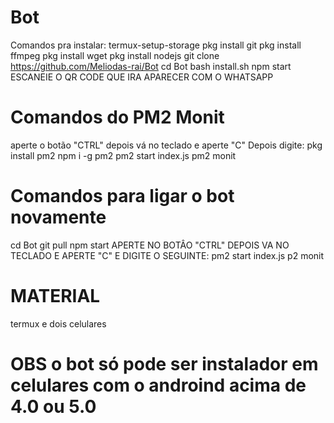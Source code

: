 # Bot

Comandos pra instalar:
termux-setup-storage
pkg install git
pkg install ffmpeg
pkg install wget
pkg install nodejs
git clone https://github.com/Meliodas-rai/Bot
cd Bot
bash install.sh
npm start
ESCANEIE O QR CODE QUE IRA APARECER COM O WHATSAPP 
# Comandos do PM2 Monit
aperte o botão "CTRL" depois vá no teclado e aperte "C" Depois digite:
pkg install pm2
npm i -g pm2
pm2 start index.js
pm2 monit
# Comandos para ligar o bot novamente
cd Bot
git pull 
npm start
APERTE NO BOTÂO "CTRL" DEPOIS VA NO TECLADO E APERTE "C" E DIGITE O SEGUINTE:
pm2 start index.js
p2 monit
# MATERIAL
termux e dois celulares 
# OBS o bot só pode ser instalador em celulares com o androind acima de 4.0 ou 5.0
